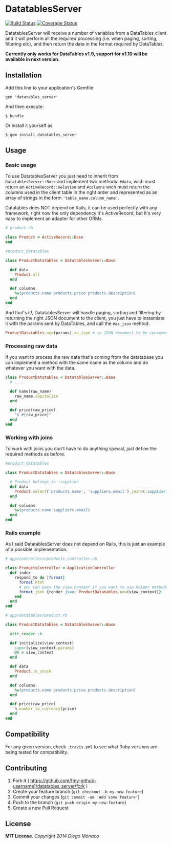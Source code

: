 # DatatablesServer

[![Build Status](https://travis-ci.org/dfmonaco/datatables_server.svg?branch=master)](https://travis-ci.org/dfmonaco/datatables_server)
[![Coverage Status](https://coveralls.io/repos/dfmonaco/datatables_server/badge.png)](https://coveralls.io/r/dfmonaco/datatables_server)

DatatablesServer will receive a number of variables from a DataTables client and
it will perform all the required processing (i.e. when paging, sorting, filtering etc),
and then return the data in the format required by DataTables.

**Currently only works for DataTables v1.9, support for v1.10 will be available in next version.**
## Installation

Add this line to your application's Gemfile:

    gem 'datatables_server'

And then execute:

    $ bundle

Or install it yourself as:

    $ gem install datatables_server

## Usage
### Basic usage
To use DatatablesServer you just need to inherit from `DatatablesServer::Base` and implement two methods: `#data`, wich must return
an `ActiveRecord::Relation` and `#columns` wich must return the columns used in the client table in the right order and represented
as an array of strings in the form `'table_name.column_name'`.

Datatables does NOT depend on Rails, it can be used perfectly with any framework, right now the only dependency it's ActiveRecord,
but it's very easy to implement an adapter for other ORMs.

```ruby
# product.rb

class Product < ActiveRecord::Base
end
```

```ruby
#product_datatables

class ProductDatatables < DatatablesServer::Base

  def data
    Product.all
  end

  def columns
    %w(products.name products.price products.description)
  end
end
```
And that's it!, DatatablesServer will handle paging, sorting and filtering by returning the right JSON document to the client,
you just have to instantiate it with the params sent by DataTables, and call the `#as_json` mehtod.

```ruby
ProductDatatables.new(params).as_json # => JSON document to be consumed by the client
```

### Processing raw data
If you want to process the raw data that's coming from the datatabase you can implement a method with the same name as the column
and do whatever you want with the data.

```ruby
class ProductDatatables < DatatablesServer::Base
  # ....

  def name(raw_name)
    raw_name.capitalize
  end

  def price(raw_price)
    "$ #{raw_price}"
  end
end
```

### Working with joins
To work with joins you don't have to do anything special, just define the required methods as before.

```ruby
#product_datatables

class ProductDatatables < DatatablesServer::Base

  # Product belongs_to :supplier
  def data
    Product.select('products.name', 'suppliers.email').joins(:supplier)
  end

  def columns
    %w(products.name suppliers.email)
  end
end
```
### Rails example
As I said DatatablesServer does not depend on Rails, this is just an example of a possible implementation.

```ruby
# app/controllers/products_controller.rb

class ProductsController < ApplicationController
  def index
    respond_to do |format|
      format.html
      # you can pass the view_context if you want to use helper methods
      format.json {render json: ProductDatatables.new(view_context)}
    end
  end
end
```
```ruby
# app/datatables/product.rb

class ProductDatatables < DatatablesServer::Base

  attr_reader :h

  def initialize(view_context)
    super(view_context.params)
    @h = view_context
  end

  def data
    Product.in_stock
  end

  def columns
    %w(products.name products.price products.description)
  end

  def price(raw_price)
    h.number_to_currency(price)
  end
end
```

## Compatibility

For any given version, check `.travis.yml` to see what Ruby versions are being tested for compatibility.

## Contributing

1. Fork it ( https://github.com/[my-github-username]/datatables_server/fork )
2. Create your feature branch (`git checkout -b my-new-feature`)
3. Commit your changes (`git commit -am 'Add some feature'`)
4. Push to the branch (`git push origin my-new-feature`)
5. Create a new Pull Request

## License

__MIT License__. *Copyright 2014 Diego Mónaco*
